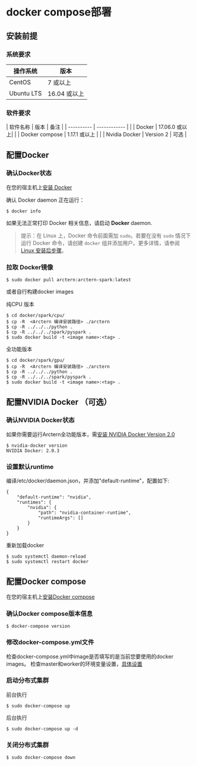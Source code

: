 # docker compose部署

## 安装前提

### 系统要求


| 操作系统    | 版本          |
| ---------- | ------------ |
| CentOS     | 7 或以上      |
| Ubuntu LTS | 16.04 或以上  |

### 软件要求


| 软件名称        | 版本          | 备注 |
| ----------     | ------------ |      |
| Docker         | 17.06.0 或以上|      |
| Docker compose | 1.17.1 或以上 |      |
| Nvidia Docker  | Version 2    | 可选  |

## 配置Docker

### 确认Docker状态
在您的宿主机上[安装 Docker](https://docs.docker.com/install/)

确认 Docker daemon 正在运行：

```shell
$ docker info
```

如果无法正常打印 Docker 相关信息，请启动 **Docker** daemon.

> 提示：在 Linux 上，Docker 命令前面需加 `sudo`。若要在没有 `sudo` 情况下运行 Docker 命令，请创建 `docker` 组并添加用户。更多详情，请参阅 [Linux 安装后步骤](https://docs.docker.com/install/linux/linux-postinstall/)。

### 拉取 Docker镜像

```shell
$ sudo docker pull arctern:arctern-spark:latest
```
或者自行构建docker images

纯CPU 版本
```shell
$ cd docker/spark/cpu/
$ cp -R  <Arctern 编译安装路径> ./arctern
$ cp -R ../../../python .
$ cp -R ../../../spark/pyspark .
$ sudo docker build -t <image name>:<tag> .
```

全功能版本
```shell
$ cd docker/spark/gpu/
$ cp -R  <Arctern 编译安装路径> ./arctern
$ cp -R ../../../python .
$ cp -R ../../../spark/pyspark .
$ sudo docker build -t <image name>:<tag> .
```

## 配置NVIDIA Docker （可选）

### 确认NVIDIA Docker状态
如果你需要运行Arctern全功能版本，需[安装 NVIDIA Docker Version 2.0](https://github.com/nvidia/nvidia-docker/wiki/Installation-(version-2.0))

```shell
$ nvidia-docker version
NVIDIA Docker: 2.0.3
```
### 设置默认runtime

编译/etc/docker/daemon.json，并添加"default-runtime"，配置如下:

```
{
    "default-runtime": "nvidia",
    "runtimes": {
        "nvidia": {
            "path": "nvidia-container-runtime",
            "runtimeArgs": []
        }
    }
}
```
重新加载docker

```
$ sudo systemctl daemon-reload
$ sudo systemctl restart docker
```

## 配置Docker compose
在您的宿主机上[安装Docker compose](https://docs.docker.com/compose/install/)

### 确认Docker compose版本信息

```shell
$ docker-compose version
```

### 修改docker-compose.yml文件

检查docker-compose.yml中image是否填写的是当前您要使用的docker images。
检查master和worker的环境变量设置，[具体设置](https://spark.apache.org/docs/latest/spark-standalone.html)

### 启动分布式集群

前台执行
```shell
$ sudo docker-compose up
```

后台执行
```shell
$ sudo docker-compose up -d
```

### 关闭分布式集群

```
$ sudo docker-compose down
```
